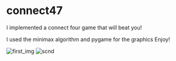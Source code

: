 # connect47
I implemented a connect four game that will beat you! 

I used the minimax algorithm and pygame for the graphics
Enjoy!


![first_img](https://user-images.githubusercontent.com/71553438/143786188-a2b61afd-7d1c-4952-8ac9-c52ba0ccd6b0.PNG)
![scnd](https://user-images.githubusercontent.com/71553438/143786190-29b16dab-dded-401b-ab70-2bafe4e2fc0d.PNG)
